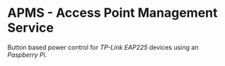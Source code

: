 # APMS - Access Point Management Service 

Button based power control for *TP-Link EAP225* devices using an *Paspberry Pi*.
